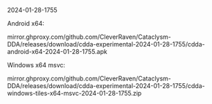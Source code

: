 2024-01-28-1755

Android x64:

mirror.ghproxy.com/github.com/CleverRaven/Cataclysm-DDA/releases/download/cdda-experimental-2024-01-28-1755/cdda-android-x64-2024-01-28-1755.apk

Windows x64 msvc:

mirror.ghproxy.com/github.com/CleverRaven/Cataclysm-DDA/releases/download/cdda-experimental-2024-01-28-1755/cdda-windows-tiles-x64-msvc-2024-01-28-1755.zip

